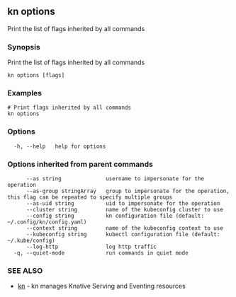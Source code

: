 ## kn options

Print the list of flags inherited by all commands

### Synopsis

Print the list of flags inherited by all commands

```
kn options [flags]
```

### Examples

```
# Print flags inherited by all commands
kn options
```

### Options

```
  -h, --help   help for options
```

### Options inherited from parent commands

```
      --as string              username to impersonate for the operation
      --as-group stringArray   group to impersonate for the operation, this flag can be repeated to specify multiple groups
      --as-uid string          uid to impersonate for the operation
      --cluster string         name of the kubeconfig cluster to use
      --config string          kn configuration file (default: ~/.config/kn/config.yaml)
      --context string         name of the kubeconfig context to use
      --kubeconfig string      kubectl configuration file (default: ~/.kube/config)
      --log-http               log http traffic
  -q, --quiet-mode             run commands in quiet mode
```

### SEE ALSO

* [kn](kn.md)	 - kn manages Knative Serving and Eventing resources

